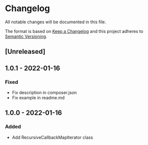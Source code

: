 # Changelog
All notable changes will be documented in this file.

The format is based on [Keep a Changelog](http://keepachangelog.com/en/1.0.0/)
and this project adheres to [Semantic Versioning](http://semver.org/spec/v2.0.0.html).

## [Unreleased]

## 1.0.1 - 2022-01-16

### Fixed
- Fix description in composer.json
- Fix example in readme.md

## 1.0.0 - 2022-01-16

### Added
- Add RecursiveCallbackMapIterator class


